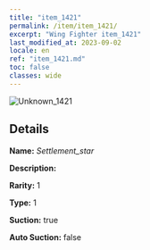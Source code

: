 ```yaml
---
title: "item_1421"
permalink: /item/item_1421/
excerpt: "Wing Fighter item_1421"
last_modified_at: 2023-09-02
locale: en
ref: "item_1421.md"
toc: false
classes: wide
---
```



 ![Unknown_1421](/images/item/Settlement_star_p.png)



## Details

 **Name:** *Settlement_star* 

 **Description:** 

 **Rarity:** 1 

 **Type:** 1 

 **Suction:** true 

 **Auto Suction:** false 


